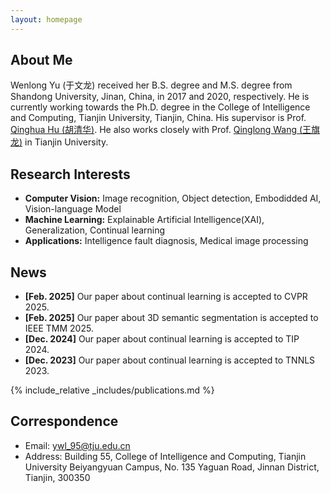 ```yaml
---
layout: homepage
---
```


## About Me
Wenlong Yu (于文龙) received her B.S. degree and M.S. degree from Shandong University, Jinan, China, in 2017 and 2020, respectively. He is currently working towards the Ph.D. degree in the College of Intelligence and Computing, Tianjin University, Tianjin, China. His supervisor is Prof. [Qinghua Hu (胡清华)](https://cic.tju.edu.cn/faculty/huqinghua/index.html). He also works closely with Prof. [Qinglong Wang (王旗龙)](https://csqlwang.github.io/homepage/) in Tianjin University. 

## Research Interests

- **Computer Vision:** Image recognition, Object detection, Embodidded AI, Vision-language Model
- **Machine Learning:** Explainable Artificial Intelligence(XAI), Generalization, Continual learning
- **Applications:** Intelligence fault diagnosis, Medical image processing

## News
- **[Feb. 2025]** Our paper about continual learning is accepted to CVPR 2025.
- **[Feb. 2025]** Our paper about 3D semantic segmentation is accepted to IEEE TMM 2025.
- **[Dec. 2024]** Our paper about continual learning is accepted to TIP 2024.
- **[Dec. 2023]** Our paper about continual learning is accepted to TNNLS 2023.

{% include_relative _includes/publications.md %}

## Correspondence
- Email: ywl_95@tju.edu.cn
- Address: Building 55, College of Intelligence and Computing, Tianjin University Beiyangyuan Campus, No. 135 Yaguan Road, Jinnan District, Tianjin, 300350 
